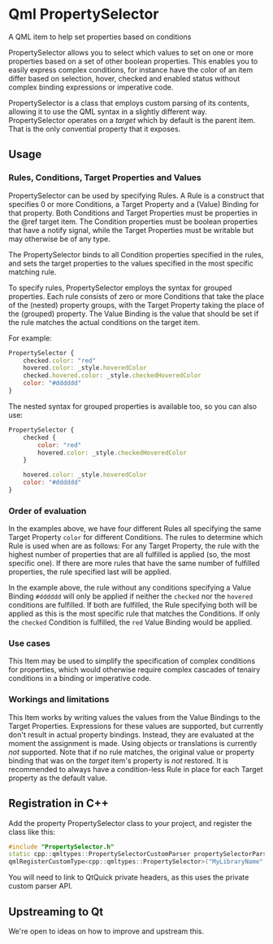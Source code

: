 # Qml PropertySelector

A QML item to help set properties based on conditions

PropertySelector allows you to select which values to set on one or more properties based
on a set of other boolean properties. This enables you to easily express complex
conditions, for instance have the color of an item differ based on selection, hover, checked and
enabled status without complex binding expressions or imperative code.

PropertySelector is a class that employs custom parsing of its contents, allowing it to
use the QML syntax in a slightly different way. PropertySelector operates on a *target*
which by default is the parent item. That is the only convential property that it exposes.


## Usage
### Rules, Conditions, Target Properties and Values
PropertySelector can be used by specifying Rules. A Rule is a construct that specifies 0 or
more Conditions, a Target Property and a (Value) Binding for that property. Both Conditions
and Target Properties must be properties in the @ref target item. The Condition properties
must be boolean properties that have a notify signal, while the Target Properties must be
writable but may otherwise be of any type.

The PropertySelector binds to all Condition properties specified in the rules, and sets the 
target properties to the values specified in the most specific matching rule.

To specify rules, PropertySelector employs the syntax for grouped properties. Each rule
consists of zero or more Conditions that take the place of the (nested) property groups,
with the Target Property taking the place of the (grouped) property. The Value Binding is
the value that should be set if the rule matches the actual conditions on the target item.

For example:
```qml
PropertySelector {
    checked.color: "red"
    hovered.color: _style.hoveredColor
    checked.hovered.color: _style.checkedHoveredColor
    color: "#dddddd"
}
```

The nested syntax for grouped properties is available too, so you can also use:
```qml
PropertySelector {
    checked {
        color: "red"
        hovered.color: _style.checkedHoveredColor
    }

    hovered.color: _style.hoveredColor
    color: "#dddddd"
}
```

### Order of evaluation
In the examples above, we have four different Rules all specifying the same Target Property
`color` for different Conditions. The rules to determine which Rule is used when are as
follows: For any Target Property, the rule with the highest number of properties that are
all fulfilled is applied (so, the most specific one). If there are more rules that have the
same number of fulfilled properties, the rule specified last will be applied.

In the example above, the rule without any conditions specifying a Value Binding `#dddddd`
will only be applied if neither the `checked` nor the `hovered` conditions are fulfilled.
If both are fulfilled, the Rule specifying both will be applied as this is the most
specific rule that matches the Conditions. If only the `checked` Condition is fulfilled,
the `red` Value Binding would be applied.

### Use cases
This Item may be used to simplify the specification of complex conditions for properties,
which would otherwise require complex cascades of tenairy conditions in a binding or
imperative code.

### Workings and limitations
This Item works by writing values the values from the Value Bindings to the Target
Properties. Expressions for these values are supported, but currently don't result in
actual property bindings. Instead, they are evaluated at the moment the assignment is
made. Using objects or translations is currently *not* supported. Note that if no rule
matches, the original value or property binding that was on the *target* item's
property is *not* restored. It is recommended to always have a condition-less Rule in
place for each Target property as the default value.

## Registration in C++

Add the property PropertySelector class to your project, and register the class like this:
```cpp
#include "PropertySelector.h"
static cpp::qmltypes::PropertySelectorCustomParser propertySelectorParser;
qmlRegisterCustomType<cpp::qmltypes::PropertySelector>("MyLibraryName", 1, 0, "PropertySelector", &propertySelectorParser);
```

You will need to link to QtQuick private headers, as this uses the private custom parser API.

## Upstreaming to Qt

We're open to ideas on how to improve and upstream this.
